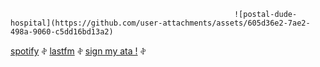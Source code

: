
                                                      ![postal-dude-hospital](https://github.com/user-attachments/assets/605d36e2-7ae2-498a-9060-c5dd16bd13a2)

[spotify](https://open.spotify.com/user/31iydpcy5qoohkge2fdzy2oukuvy?si=db6df98faaed45bd) 𖤝 [lastfm](https://www.last.fm/user/corpsehem) 𖤝 [sign my ata !](https://prophetoffalsehope.atabook.org/) 𖤝 
